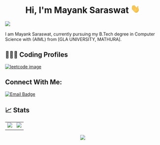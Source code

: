 <h1 align="center" >Hi, I'm  Mayank Saraswat
<img src="https://github.com/ABSphreak/ABSphreak/blob/master/gifs/Hi.gif" width="30px"></h1>
<!-- <img width="40%" align="right"   src="https://github.com/SauravMukherjee44/SauravMukherjee44/blob/03193437b82d681c9caa24657c4ebec746dc628f/workbench.svg" > -->
<!-- Typing SVG by MayankSaraswat13 - https://github.com/MayankSaraswat13/readme-typing-svg -->
<p align="left">
  <a href="https://github.com/MayankSaraswat13/readme-typing-svg"><img src="https://readme-typing-svg.herokuapp.com/?lines=Hi,%20I%20am%20Mayank%20Saraswat!;I%20Love%20to%20Explore%20Different%20things;I%20Love%20Coding%20❤.&font=Fira%20Code&left=true&width=440&height=45&color=FFD700&vleft=true&size=20"></a>
</p>
<!--  -->

I am Mayank Saraswat, currently pursuing my B.Tech degree in Computer Science with (AIML) from [GLA UNIVERSITY, MATHURA].

<!-- <p align="left"> <img src="https://komarev.com/ghpvc/?username=mradulvarshney&label=Profile%20views&color=129e00&style=plastic" alt="mradulvarshney" /> </p> -->

## 👨🏻‍💻 Coding Profiles
<a target = "_blank" href="https://leetcode.com/MayankSaraswat"> <img style="width: 100px;" src="https://miro.medium.com/max/1400/1*gBkMCGTAdSk4tu17SCa7RQ.png" alt="leetcode image"></a>

## Connect With Me:

[![Email Badge](https://img.shields.io/badge/-Email-c14438?style=flat-square&logo=Gmail&logoColor=white&link=mailto:mayanksaraswat2003@gmail.com)](mailto:mayanksaraswat2003@gmail.com)


## 📈 Stats
<table>
<tr>
<td>
<img src="https://github-readme-stats.vercel.app/api?username=MayankSaraswat13&include_all_commits=true&count_private=true&show_icons=true&line_height=20&theme=tokyonight"/>
<td><img src="https://github-readme-stats.vercel.app/api/top-langs?username=MayankSaraswat13&show_icons=true&locale=en&layout=compact&theme=tokyonight" />
</td>
</tr>
</table>
<p align="center">
<img align="center" src="https://github-readme-streak-stats.herokuapp.com/?user=MayankSaraswat13&theme=tokyonight" />
